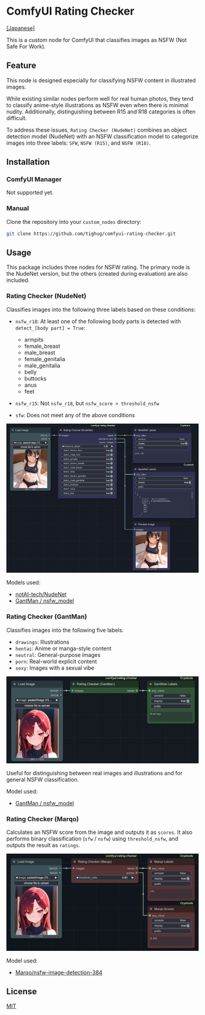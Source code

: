 # ComfyUI Rating Checker

[\[Japanese\]](./README.ja.md)

This is a custom node for ComfyUI that classifies images as NSFW (Not Safe For Work).

## Feature

This node is designed especially for classifying NSFW content in illustrated images.

While existing similar nodes perform well for real human photos, they tend to classify anime-style illustrations as NSFW even when there is minimal nudity. Additionally, distinguishing between R15 and R18 categories is often difficult.

To address these issues, `Rating Checker (NudeNet)` combines an object detection model (NudeNet) with an NSFW classification model to categorize images into three labels: `SFW`, `NSFW (R15)`, and `NSFW (R18)`.

## Installation

### ComfyUI Manager

Not supported yet.

### Manual

Clone the repository into your `custom_nodes` directory:

```bash
git clone https://github.com/tighug/comfyui-rating-checker.git
```

## Usage

This package includes three nodes for NSFW rating. The primary node is the NudeNet version, but the others (created during evaluation) are also included.

### Rating Checker (NudeNet)

Classifies images into the following three labels based on these conditions:

- `nsfw_r18`: At least one of the following body parts is detected with `detect_[body part] = True`:

  - armpits
  - female_breast
  - male_breast
  - female_genitalia
  - male_genitalia
  - belly
  - buttocks
  - anus
  - feet

- `nsfw_r15`: Not `nsfw_r18`, but `nsfw_score > threshold_nsfw`
- `sfw`: Does not meet any of the above conditions

![NudeNet R15](./doc/images/nudenet.png)

Models used:

- [notAI-tech/NudeNet](https://github.com/notAI-tech/NudeNet/tree/v3)
- [GantMan / nsfw_model](https://github.com/GantMan/nsfw_model)

### Rating Checker (GantMan)

Classifies images into the following five labels:

- `drawings`: Illustrations
- `hentai`: Anime or manga-style content
- `neutral`: General-purpose images
- `porn`: Real-world explicit content
- `sexy`: Images with a sexual vibe

![GantMan](./doc/images/gantman.png)

Useful for distinguishing between real images and illustrations and for general NSFW classification.

Model used:

- [GantMan / nsfw_model](https://github.com/GantMan/nsfw_model)

### Rating Checker (Marqo)

Calculates an NSFW score from the image and outputs it as `scores`. It also performs binary classification (`sfw` / `nsfw`) using `threshold_nsfw`, and outputs the result as `ratings`.

![Marqo](./doc/images/marqo.png)

Model used:

- [Marqo/nsfw-image-detection-384](https://huggingface.co/Marqo/nsfw-image-detection-384)

## License

[MIT](./LICENSE)

